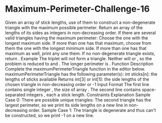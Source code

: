# Maximum-Perimeter-Challenge-16
Given an array of stick lengths, use  of them to construct a non-degenerate triangle with the maximum possible perimeter. Return an array of the lengths of its sides as  integers in non-decreasing order.  If there are several valid triangles having the maximum perimeter:  Choose the one with the longest maximum side. If more than one has that maximum, choose from them the one with the longest minimum side. If more than one has that maximum as well, print any one them. If no non-degenerate triangle exists, return .  Example  The triplet  will not form a triangle. Neither will  or , so the problem is reduced to  and . The longer perimeter is .  Function Description  Complete the maximumPerimeterTriangle function in the editor below.  maximumPerimeterTriangle has the following parameter(s):  int sticks[n]: the lengths of sticks available Returns  int[3] or int[1]: the side lengths of the chosen triangle in non-decreasing order or -1 Input Format  The first line contains single integer , the size of array . The second line contains  space-separated integers , each a stick length.  Constraints  Explanation  Sample Case 0: There are  possible unique triangles:  The second triangle has the largest perimeter, so we print its side lengths on a new line in non-decreasing order.  Sample Case 1: The triangle  is degenerate and thus can't be constructed, so we print -1 on a new line.
